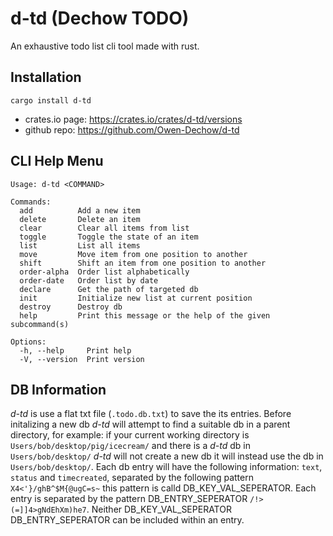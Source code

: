 # d-td (Dechow TODO)
An exhaustive todo list cli tool made with rust.

## Installation
```
cargo install d-td
```
* crates.io page: https://crates.io/crates/d-td/versions
* github repo: https://github.com/Owen-Dechow/d-td

## CLI Help Menu
```
Usage: d-td <COMMAND>

Commands:
  add          Add a new item
  delete       Delete an item
  clear        Clear all items from list
  toggle       Toggle the state of an item
  list         List all items
  move         Move item from one position to another
  shift        Shift an item from one position to another
  order-alpha  Order list alphabetically
  order-date   Order list by date
  declare      Get the path of targeted db
  init         Initialize new list at current position
  destroy      Destroy db
  help         Print this message or the help of the given subcommand(s)

Options:
  -h, --help     Print help
  -V, --version  Print version
```

## DB Information
*d-td* is use a flat txt file (`.todo.db.txt`) to save the its entries. Before initalizing a new db *d-td* will attempt to find a suitable db in a parent directory, for example: if your current working directory is `Users/bob/desktop/pig/icecream/` and there is a *d-td* db in `Users/bob/desktop/` *d-td* will not create a new db it will instead use the db in `Users/bob/desktop/`. Each db entry will have the following information: `text`, `status` and `timecreated`, separated by the following pattern `X4<'}/ghB^$M{@ugC=s~` this pattern is calld DB_KEY_VAL_SEPERATOR. Each entry is separated by the pattern DB_ENTRY_SEPERATOR `/!>(=]]4>gNdEhXm)he7`. Neither DB_KEY_VAL_SEPERATOR DB_ENTRY_SEPERATOR can be included within an entry.
